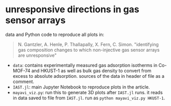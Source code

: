 # unresponsive directions in gas sensor arrays

data and Python code to reproduce all plots in:

> N. Gantzler, A. Henle, P. Thallapally, X. Fern, C. Simon. "identifying gas composition changes to which non-injective gas sensor arrays are unresponsive"

* `data`: contains experimentally measured gas adsorption isotherms in Co-MOF-74 and HKUST-1 as well as bulk gas density to convert from excess to absolute adsorption. sources of the data in header of file as a comment.
* `IAST.jl`: main Jupyter Notebook to reproduce plots in the article.
* `mayavi_viz.py`: run this to generate 3D plots after `IAST.jl` runs. it reads in data saved to file from `IAST.jl`. run as `python mayavi_viz.py HKUST-1`.
